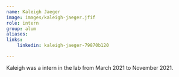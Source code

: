 ```yaml
---
name: Kaleigh Jaeger
image: images/kaleigh-jaeger.jfif
role: intern
group: alum
aliases:
links:
    linkedin: kaleigh-jaeger-79870b120

---
```


Kaleigh was a intern in the lab from March 2021 to November 2021.